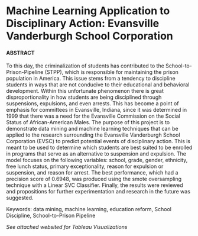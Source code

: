# Machine Learning Application to Disciplinary Action: Evansville Vanderburgh School Corporation

#### ABSTRACT
To this day, the criminalization of students has contributed to the School-to-Prison-Pipeline (STPP), which is responsible for maintaining the prison population in America. This issue stems from a tendency to discipline students in ways that are not conducive to their educational and behavioral development. Within this unfortunate phenomenon there is great disproportionality in how students are being disciplined through suspensions, expulsions, and even arrests. This has become a point of emphasis for committees in Evansville, Indiana, since it was determined in 1999 that there was a need for the Evansville Commission on the Social Status of African-American Males. The purpose of this project is to demonstrate data mining and machine learning techniques that can be applied to the research surrounding the Evansville Vanderburgh School Corporation (EVSC) to predict potential events of disciplinary action. This is meant to be used to determine which students are best suited to be enrolled in programs that serve as an alternative to suspension and expulsion. The model focuses on the following variables: school, grade, gender, ethnicity, free lunch status, primary exceptionality, reason for expulsion or suspension, and reason for arrest. The best performance, which had a precision score of 0.6948, was produced using the smote oversampling technique with a Linear SVC Classifier. Finally, the results were reviewed and propositions for further experimentation and research in the future was suggested.


Keywords: data mining, machine learning, education reform, School Discipline, School-to-Prison Pipeline

*See attached websited for Tableau Visualizations*

